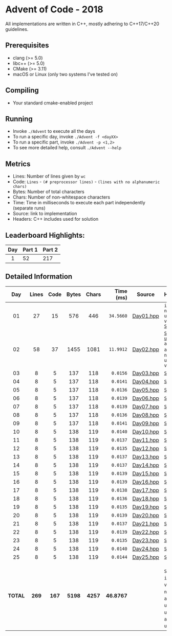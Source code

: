 # Advent of Code - 2018

All implementations are written in C++, mostly adhering to C++17/C++20 guidelines.

## Prerequisites

* clang (>= 5.0)
* libc++ (>= 5.0)
* CMake (>= 3.11)
* macOS or Linux (only two systems I've tested on)

## Compiling

* Your standard cmake-enabled project

## Running

* Invoke `./Advent` to execute all the days
* To run a specific day, invoke `./Advent -f <dayXX>`
* To run a specific part, invoke `./Advent -p <1,2>`
* To see more detailed help, consult `./Advent --help`

## Metrics

* Lines: Number of lines given by `wc`
* Code: `Lines` - `(# preprocessor lines)` - `(lines with no alphanumeric chars)`
* Bytes: Number of total characters
* Chars: Number of non-whitespace characters
* Time: Time in milliseconds to execute each part independently (separate runs)
* Source: link to implementation
* Headers: C++ includes used for solution

## Leaderboard Highlights:

Day | Part 1 | Part 2
:--:|:-------|:------
1   | 52     | 217 

## Detailed Information

 Day | Lines | Code | Bytes | Chars | Time (ms) | Source | Headers
:---:|:-----:|:----:|:-----:|:-----:| ---------:|:------:|:-------
01|27|15|     576|     446|`34.5660`|[Day01.hpp](https://github.com/willkill07/AdventOfCode2018/blob/master/include/Day01.hpp)|`iterator` `numeric` `unordered_set` `vector` [`Solution.hpp`](https://github.com/willkill07/AdventOfCode2018/blob/master/include/Solution.hpp)
02|58|37|    1455|    1081|`11.9912`|[Day02.hpp](https://github.com/willkill07/AdventOfCode2018/blob/master/include/Day02.hpp)|[`Solution.hpp`](https://github.com/willkill07/AdventOfCode2018/blob/master/include/Solution.hpp) [`util.hpp`](https://github.com/willkill07/AdventOfCode2018/blob/master/include/util.hpp) `algorithm` `array` `iterator` `numeric` `unordered_map` `vector`
03|8|5|     137|     118|`0.0156`|[Day03.hpp](https://github.com/willkill07/AdventOfCode2018/blob/master/include/Day03.hpp)|[`Solution.hpp`](https://github.com/willkill07/AdventOfCode2018/blob/master/include/Solution.hpp)
04|8|5|     137|     118|`0.0141`|[Day04.hpp](https://github.com/willkill07/AdventOfCode2018/blob/master/include/Day04.hpp)|[`Solution.hpp`](https://github.com/willkill07/AdventOfCode2018/blob/master/include/Solution.hpp)
05|8|5|     137|     118|`0.0136`|[Day05.hpp](https://github.com/willkill07/AdventOfCode2018/blob/master/include/Day05.hpp)|[`Solution.hpp`](https://github.com/willkill07/AdventOfCode2018/blob/master/include/Solution.hpp)
06|8|5|     137|     118|`0.0139`|[Day06.hpp](https://github.com/willkill07/AdventOfCode2018/blob/master/include/Day06.hpp)|[`Solution.hpp`](https://github.com/willkill07/AdventOfCode2018/blob/master/include/Solution.hpp)
07|8|5|     137|     118|`0.0139`|[Day07.hpp](https://github.com/willkill07/AdventOfCode2018/blob/master/include/Day07.hpp)|[`Solution.hpp`](https://github.com/willkill07/AdventOfCode2018/blob/master/include/Solution.hpp)
08|8|5|     137|     118|`0.0136`|[Day08.hpp](https://github.com/willkill07/AdventOfCode2018/blob/master/include/Day08.hpp)|[`Solution.hpp`](https://github.com/willkill07/AdventOfCode2018/blob/master/include/Solution.hpp)
09|8|5|     137|     118|`0.0141`|[Day09.hpp](https://github.com/willkill07/AdventOfCode2018/blob/master/include/Day09.hpp)|[`Solution.hpp`](https://github.com/willkill07/AdventOfCode2018/blob/master/include/Solution.hpp)
10|8|5|     138|     119|`0.0140`|[Day10.hpp](https://github.com/willkill07/AdventOfCode2018/blob/master/include/Day10.hpp)|[`Solution.hpp`](https://github.com/willkill07/AdventOfCode2018/blob/master/include/Solution.hpp)
11|8|5|     138|     119|`0.0137`|[Day11.hpp](https://github.com/willkill07/AdventOfCode2018/blob/master/include/Day11.hpp)|[`Solution.hpp`](https://github.com/willkill07/AdventOfCode2018/blob/master/include/Solution.hpp)
12|8|5|     138|     119|`0.0135`|[Day12.hpp](https://github.com/willkill07/AdventOfCode2018/blob/master/include/Day12.hpp)|[`Solution.hpp`](https://github.com/willkill07/AdventOfCode2018/blob/master/include/Solution.hpp)
13|8|5|     138|     119|`0.0137`|[Day13.hpp](https://github.com/willkill07/AdventOfCode2018/blob/master/include/Day13.hpp)|[`Solution.hpp`](https://github.com/willkill07/AdventOfCode2018/blob/master/include/Solution.hpp)
14|8|5|     138|     119|`0.0137`|[Day14.hpp](https://github.com/willkill07/AdventOfCode2018/blob/master/include/Day14.hpp)|[`Solution.hpp`](https://github.com/willkill07/AdventOfCode2018/blob/master/include/Solution.hpp)
15|8|5|     138|     119|`0.0139`|[Day15.hpp](https://github.com/willkill07/AdventOfCode2018/blob/master/include/Day15.hpp)|[`Solution.hpp`](https://github.com/willkill07/AdventOfCode2018/blob/master/include/Solution.hpp)
16|8|5|     138|     119|`0.0139`|[Day16.hpp](https://github.com/willkill07/AdventOfCode2018/blob/master/include/Day16.hpp)|[`Solution.hpp`](https://github.com/willkill07/AdventOfCode2018/blob/master/include/Solution.hpp)
17|8|5|     138|     119|`0.0138`|[Day17.hpp](https://github.com/willkill07/AdventOfCode2018/blob/master/include/Day17.hpp)|[`Solution.hpp`](https://github.com/willkill07/AdventOfCode2018/blob/master/include/Solution.hpp)
18|8|5|     138|     119|`0.0136`|[Day18.hpp](https://github.com/willkill07/AdventOfCode2018/blob/master/include/Day18.hpp)|[`Solution.hpp`](https://github.com/willkill07/AdventOfCode2018/blob/master/include/Solution.hpp)
19|8|5|     138|     119|`0.0135`|[Day19.hpp](https://github.com/willkill07/AdventOfCode2018/blob/master/include/Day19.hpp)|[`Solution.hpp`](https://github.com/willkill07/AdventOfCode2018/blob/master/include/Solution.hpp)
20|8|5|     138|     119|`0.0139`|[Day20.hpp](https://github.com/willkill07/AdventOfCode2018/blob/master/include/Day20.hpp)|[`Solution.hpp`](https://github.com/willkill07/AdventOfCode2018/blob/master/include/Solution.hpp)
21|8|5|     138|     119|`0.0137`|[Day21.hpp](https://github.com/willkill07/AdventOfCode2018/blob/master/include/Day21.hpp)|[`Solution.hpp`](https://github.com/willkill07/AdventOfCode2018/blob/master/include/Solution.hpp)
22|8|5|     138|     119|`0.0139`|[Day22.hpp](https://github.com/willkill07/AdventOfCode2018/blob/master/include/Day22.hpp)|[`Solution.hpp`](https://github.com/willkill07/AdventOfCode2018/blob/master/include/Solution.hpp)
23|8|5|     138|     119|`0.0135`|[Day23.hpp](https://github.com/willkill07/AdventOfCode2018/blob/master/include/Day23.hpp)|[`Solution.hpp`](https://github.com/willkill07/AdventOfCode2018/blob/master/include/Solution.hpp)
24|8|5|     138|     119|`0.0140`|[Day24.hpp](https://github.com/willkill07/AdventOfCode2018/blob/master/include/Day24.hpp)|[`Solution.hpp`](https://github.com/willkill07/AdventOfCode2018/blob/master/include/Solution.hpp)
25|8|5|     138|     119|`0.0144`|[Day25.hpp](https://github.com/willkill07/AdventOfCode2018/blob/master/include/Day25.hpp)|[`Solution.hpp`](https://github.com/willkill07/AdventOfCode2018/blob/master/include/Solution.hpp)
**TOTAL**|**269**|**167**|**5198**|**4257**|**46.8767**| |`  Solution.hpp`&nbsp;<sup>**`25`**</sup> ` iterator`&nbsp;<sup>**`2`**</sup> ` vector`&nbsp;<sup>**`2`**</sup> ` numeric`&nbsp;<sup>**`2`**</sup> ` array`&nbsp;<sup>**`1`**</sup> ` unordered_set`&nbsp;<sup>**`1`**</sup> ` unordered_map`&nbsp;<sup>**`1`**</sup> ` algorithm`&nbsp;<sup>**`1`**</sup> ` util.hpp`&nbsp;<sup>**`1`**</sup> ` `
